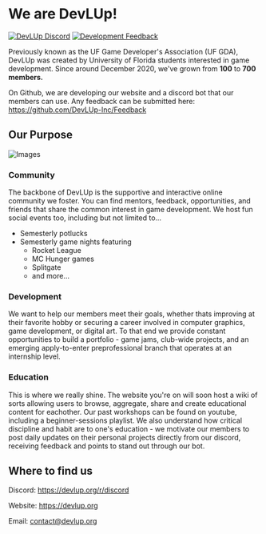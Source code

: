 # We are DevLUp!

[![DevLUp Discord](https://img.shields.io/discord/521957275204845578?color=7289dA&label=DevLUp%20UF%20Discord&logo=discord&logoColor=white)](https://devlup.org/r/discord)
[![Development Feedback](https://img.shields.io/badge/Development-Feedback-informational?style=flat&logo=github&logoColor=white&color=3cad0f)](https://github.com/DevLUp-Inc/Feedback)

Previously known as the UF Game Developer's Association (UF GDA), DevLUp was created by University of Florida students interested in game development. Since around December 2020, we've grown from **100** to **700 members.**

On Github, we are developing our website and a discord bot that our members can use. Any feedback can be submitted here: https://github.com/DevLUp-Inc/Feedback

## Our Purpose

![Images](https://user-images.githubusercontent.com/42710136/189031492-a83da07d-fa9d-44f7-a0ce-0580abab5edc.png)

### Community

The backbone of DevLUp is the supportive and interactive online community we foster. You can find mentors, feedback, opportunities, and friends that share the common interest in game development. We host fun social events too, including but not limited to...
* Semesterly potlucks
* Semesterly game nights featuring
  * Rocket League
  * MC Hunger games
  * Splitgate
  * and more... 

### Development

We want to help our members meet their goals, whether thats improving at their favorite hobby or securing a career involved in computer graphics, game development, or digital art. To that end we provide constant opportunities to build a portfolio - game jams, club-wide projects, and an emerging apply-to-enter preprofessional branch that operates at an internship level.

### Education
This is where we really shine. The website you're on will soon host a wiki of sorts allowing users to browse, aggregate, share and create educational content for eachother. Our past workshops can be found on youtube, including a beginner-sessions playlist. We also understand how critical discipline and habit are to one's education - we motivate our members to post daily updates on their personal projects directly from our discord, receiving feedback and points to stand out through our bot. 

[//]: ## (Behind The Scenes, information on the org's story as well as just putting the credits section here.)

## Where to find us

Discord: https://devlup.org/r/discord

Website: https://devlup.org

Email: contact@devlup.org
